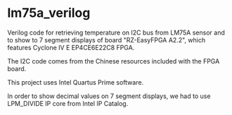 # lm75a_verilog
Verilog code for retrieving temperature on I2C bus from LM75A sensor and to show to 7 segment displays of board "RZ-EasyFPGA A2.2", which features Cyclone IV E EP4CE6E22C8 FPGA.

The I2C code comes from the Chinese resources included with the FPGA board.

This project uses Intel Quartus Prime software.

In order to show decimal values on 7 segment displays, we had to use LPM_DIVIDE IP core from Intel IP Catalog.
